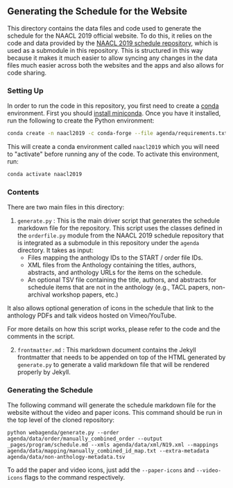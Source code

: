 ## Generating the Schedule for the Website

This directory contains the data files and code used to generate the schedule for the NAACL 2019 official website. To do this, it relies on the code and data provided by the [NAACL 2019 schedule repository](https://github.com/naacl-org/naacl-schedule-2019), which is used as a submodule in this repository. This is structured in this way because it makes it much easier to allow syncing any changes in the data files much easier across both the websites and the apps and also allows for code sharing.

### Setting Up

In order to run the code in this repository, you first need to create a [conda](https://conda.io/en/latest/) environment. First you should [install miniconda](https://conda.io/en/latest/miniconda.html). Once you have it installed, run the following to create the Python environment:

```bash
conda create -n naacl2019 -c conda-forge --file agenda/requirements.txt
```

This will create a conda environment called `naacl2019` which you will need to "activate" before running any of the code. To activate this environment, run:

```bash
conda activate naacl2019
```

### Contents 

There are two main files in this directory:

1. `generate.py` : This is the main driver script that generates the schedule markdown file for the repository. This script uses the classes defined in the `orderfile.py` module from the NAACL 2019 schedule repository that is integrated as a submodule in this repository under the `agenda` directory. It takes as input:
    - Files mapping the anthology IDs to the START / order file IDs.
    - XML files from the Anthology containing the titles, authors, abstracts, and anthology URLs for the items on the schedule.
    - An optional TSV file containing the title, authors, and abstracts for schedule items that are not in the anthology (e.g., TACL papers, non-archival workshop papers, etc.)

It also allows optional generation of icons in the schedule that link to the anthology PDFs and talk videos hosted on Vimeo/YouTube.

For more details on how this script works, please refer to the code and the comments in the script.

2. `frontmatter.md` : This markdown document contains the Jekyll frontmatter that needs to be appended on top of the HTML generated by `generate.py` to generate a valid markdown file that will be rendered properly by Jekyll.


### Generating the Schedule

The following command will generate the schedule markdown file for the website without the video and paper icons. This command should be run in the top level of the cloned repository:

```
python webagenda/generate.py --order agenda/data/order/manually_combined_order --output _pages/program/schedule.md --xmls agenda/data/xml/N19.xml --mappings agenda/data/mapping/manually_combined_id_map.txt --extra-metadata agenda/data/non-anthology-metadata.tsv
```

To add the paper and video icons, just add the `--paper-icons` and `--video-icons` flags to the command respectively.